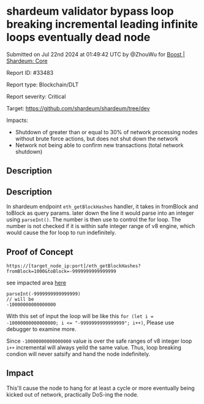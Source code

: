 
# shardeum validator bypass loop breaking incremental leading infinite loops eventually dead node

Submitted on Jul 22nd 2024 at 01:49:42 UTC by @ZhouWu for [Boost | Shardeum: Core](https://immunefi.com/bounty/shardeum-core-boost/)

Report ID: #33483

Report type: Blockchain/DLT

Report severity: Critical

Target: https://github.com/shardeum/shardeum/tree/dev

Impacts:
- Shutdown of greater than or equal to 30% of network processing nodes without brute force actions, but does not shut down the network
- Network not being able to confirm new transactions (total network shutdown)

## Description


## Description
In shardeum endpoint `eth_getBlockHashes` handler, it takes in fromBlock and toBlock as query params. later down the line it would parse into an integer using `parseInt()`.
The number is then use to control the for loop. The number is not checked if it is within safe integer range of v8 engine, which would cause the for loop to run indefinitely.





## Proof of Concept
```
https://[target_node_ip:port]/eth_getBlockHashes?fromBlock=1000&toBlock=-9999999999999999
```
see impacted area [here](https://github.com/shardeum/shardeum/blob/c7b10c2370028f7c7cbd2a01839e50eb50faa904/src/index.ts#L1286-L1293)

```
parseInt(-9999999999999999)
// will be
-10000000000000000
```
With this set of input the loop will be like this `for (let i = -10000000000000000; i <= "-9999999999999999"; i++)`, Please use debugger to examine more.

Since `-10000000000000000` value is over the safe ranges of v8 integer loop `i++` incremental will always yeild the same value.
Thus, loop breaking condion will never satsify and hand the node indefinitely.

## Impact

This'll cause the node to hang for at least a cycle or more eventually being kicked out of network, practically DoS-ing the node.